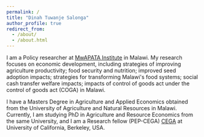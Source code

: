 ```yaml
---
permalink: /
title: "Dinah Tuwanje Salonga"
author_profile: true
redirect_from: 
  - /about/
  - /about.html
---
```


I am a Policy researcher at [MwAPATA Institute](https://www.mwapata.mw/about) in Malawi. My research focuses on economic development, including strategies of improving agriculture productivity; food security and nutrition; improved seed adoption impacts; strategies for transforming Malawi's food systems; social cash transfer welfare impacts; impacts of control of goods act under the control of goods act (COGA) in Malawi. 

I have a Masters Degree in Agriculture and Applied Economics obtained from the University of Agriculture and Natural Resources in Malawi. Currently, I am studying PhD in Agriculture and Resource Economics from the same University, and I am a Research fellow (PEP-CEGA) [CEGA](https://cega.berkeley.edu/) at University of California, Berkeley, USA.
